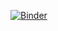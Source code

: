 [![Binder](https://mybinder.org/badge_logo.svg)](https://mybinder.org/v2/gh/timmsgp/cvprojects/HEAD)
